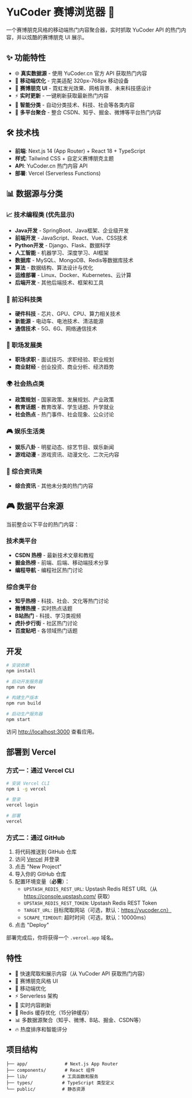 # YuCoder 赛博浏览器 🚀

一个赛博朋克风格的移动端热门内容聚合器，实时抓取 YuCoder API 的热门内容，并以炫酷的赛博朋克 UI 展示。

## ✨ 功能特性

- 🌐 **真实数据源** - 使用 YuCoder.cn 官方 API 获取热门内容
- 📱 **移动端优化** - 完美适配 320px-768px 移动设备
- 🎨 **赛博朋克 UI** - 霓虹发光效果、网格背景、未来科技感设计
- ⚡ **实时更新** - 一键刷新获取最新热门内容
- 🎯 **智能分类** - 自动分类技术、科技、社会等各类内容
- 🔄 **多平台聚合** - 整合 CSDN、知乎、掘金、微博等平台热门内容

## 🛠️ 技术栈

- **前端**: Next.js 14 (App Router) + React 18 + TypeScript
- **样式**: Tailwind CSS + 自定义赛博朋克主题
- **API**: YuCoder.cn 热门内容 API
- **部署**: Vercel (Serverless Functions)

## 📊 数据源与分类

### 📈 技术编程类 (优先显示)
- **Java开发** - SpringBoot、Java框架、企业级开发
- **前端开发** - JavaScript、React、Vue、CSS技术
- **Python开发** - Django、Flask、数据科学
- **人工智能** - 机器学习、深度学习、AI框架
- **数据库** - MySQL、MongoDB、Redis等数据库技术
- **算法** - 数据结构、算法设计与优化
- **运维部署** - Linux、Docker、Kubernetes、云计算
- **后端开发** - 其他后端技术、框架和工具

### 🔬 前沿科技类
- **硬件科技** - 芯片、GPU、CPU、算力相关技术
- **新能源** - 电动车、电池技术、清洁能源
- **通信技术** - 5G、6G、网络通信技术

### 💼 职场发展类
- **职场求职** - 面试技巧、求职经验、职业规划
- **商业财经** - 创业投资、商业分析、经济趋势

### 🌍 社会热点类
- **政策规划** - 国家政策、发展规划、产业政策
- **教育话题** - 教育改革、学生话题、升学就业
- **社会热点** - 热门事件、社会现象、公众讨论

### 🎮 娱乐生活类
- **娱乐八卦** - 明星动态、综艺节目、娱乐新闻
- **游戏动漫** - 游戏资讯、动漫文化、二次元内容

### 📰 综合资讯类
- **综合资讯** - 其他未分类的热门内容

## 🎮 数据平台来源

当前整合以下平台的热门内容：

### 技术类平台
- **CSDN 热榜** - 最新技术文章和教程
- **掘金热榜** - 前端、后端、移动端技术分享
- **编程导航** - 编程社区热门讨论

### 综合类平台
- **知乎热榜** - 科技、社会、文化等热门讨论
- **微博热搜** - 实时热点话题
- **B站热门** - 科技、学习类视频
- **虎扑步行街** - 社区热门讨论
- **百度贴吧** - 各领域热门话题

## 开发

```bash
# 安装依赖
npm install

# 启动开发服务器
npm run dev

# 构建生产版本
npm run build

# 启动生产服务器
npm start
```

访问 [http://localhost:3000](http://localhost:3000) 查看应用。

## 部署到 Vercel

### 方式一：通过 Vercel CLI

```bash
# 安装 Vercel CLI
npm i -g vercel

# 登录
vercel login

# 部署
vercel
```

### 方式二：通过 GitHub

1. 将代码推送到 GitHub 仓库
2. 访问 [Vercel](https://vercel.com) 并登录
3. 点击 "New Project"
4. 导入你的 GitHub 仓库
5. 配置环境变量（**必需**）：
   - `UPSTASH_REDIS_REST_URL`: Upstash Redis REST URL（从 https://console.upstash.com/ 获取）
   - `UPSTASH_REDIS_REST_TOKEN`: Upstash Redis REST Token
   - `TARGET_URL`: 目标爬取网站（可选，默认：https://yucoder.cn）
   - `SCRAPE_TIMEOUT`: 超时时间（可选，默认：10000ms）
6. 点击 "Deploy"

部署完成后，你将获得一个 `.vercel.app` 域名。

## 特性

- 🚀 快速爬取和展示内容（从 YuCoder API 获取热门内容）
- 🎨 赛博朋克风格 UI
- 📱 移动端优化
- ⚡ Serverless 架构
- 🔄 实时内容刷新
- 💾 Redis 缓存优化（15分钟缓存）
- 📊 多数据源聚合（知乎、微博、B站、掘金、CSDN等）
- 🔥 热度排序和智能评分

## 项目结构

```
├── app/              # Next.js App Router
├── components/       # React 组件
├── lib/             # 工具函数和服务
├── types/           # TypeScript 类型定义
└── public/          # 静态资源
```
